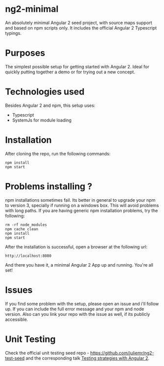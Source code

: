 # ng2-minimal
An absolutely minimal Angular 2 seed project, with source maps support and based on npm scripts only. It includes the official Angular 2 Typescript typings.

# Purposes

The simplest possible setup for getting started with Angular 2. Ideal for quickly putting together a demo or for trying out a new concept.

# Technologies used

Besides Angular 2 and npm, this setup uses:

- Typescript
- SystemJs for module loading 

# Installation 

After cloning the repo, run the following commands:

    npm install
    npm start 
    
# Problems installing ?

npm installations sometimes fail. Its better in general to upgrade your npm to version 3, specially if running on a windows box. This will avoid problems with long paths. If you are having generic npm installation problems, try the following:

    rm -rf node_modules
    npm cache clean
    npm install
    npm start
    
After the installation is successful, open a browser at the following url:

    http://localhost:8080
    
And there you have it, a minimal Angular 2 App up and running. You're all set!

# Issues

If you find some problem with the setup, please open an issue and i'll follow up. If you can include the full error message and your npm and node version. Also can you link your repo with the issue as well, if its publicly accessible.

# Unit Testing
Check the official unit testing seed repo - https://github.com/juliemr/ng2-test-seed and the corresponding talk [Testing strategies with Angular 2](https://www.youtube.com/watch?v=C0F2E-PRm44).



